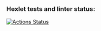 ### Hexlet tests and linter status:
[![Actions Status](https://github.com/OlgaG-KH/data-analytics-project-96/workflows/hexlet-check/badge.svg)](https://github.com/OlgaG-KH/data-analytics-project-96/actions)